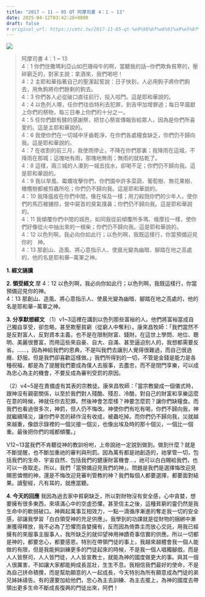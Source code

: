 ```yaml
---
title: "2017 – 11 – 05 QT 阿摩司書 4：1 ~ 13"
date: 2025-04-12T03:42:28+0800
draft: false
# original_url: https://cmtc.tw/2017-11-05-qt-%e9%98%bf%e6%91%a9%e5%8f%b8%e6%9b%b8-4%ef%bc%9a1-13
---
```


![](/images/qt.jpg)
> 阿摩司書 4：1 ~ 13  
> 4：1 你們住撒瑪利亞山如巴珊母牛的啊，當聽我的話─你們欺負貧寒的，壓碎窮乏的，對家主說：拿酒來，我們喝吧！  
> 4：2 主耶和華指著自己的聖潔起誓說：日子快到，人必用鉤子將你們鉤去，用魚鉤將你們餘剩的鉤去。  
> 4：3 你們各人必從破口直往前行，投入哈門。這是耶和華說的。  
> 4：4 以色列人哪，任你們往伯特利去犯罪，到吉甲加增罪過；每日早晨獻上你們的祭物，每三日奉上你們的十分之一。  
> 4：5 任你們獻有酵的感謝祭，把甘心祭宣傳報告給眾人，因為是你們所喜愛的。這是主耶和華說的。  
> 4：6 我使你們在一切城中牙齒乾淨，在你們各處糧食缺乏，你們仍不歸向我。這是耶和華說的。  
> 4：7 在收割的前三月，我使雨停止，不降在你們那裏；我降雨在這城，不降雨在那城；這塊地有雨，那塊地無雨；無雨的就枯乾了。  
> 4：8 這樣，兩三城的人湊到一城去找水，卻喝不足；你們仍不歸向我。這是耶和華說的。  
> 4：9 我以旱風、霉爛攻擊你們，你們園中許多菜蔬、葡萄樹、無花果樹、橄欖樹都被剪蟲所吃；你們仍不歸向我。這是耶和華說的。  
> 4：10 我降瘟疫在你們中間，像在埃及一樣；用刀殺戮你們的少年人，使你們的馬匹被擄掠，營中屍首的臭氣撲鼻；你們仍不歸向我。這是耶和華說的。  
> 4：11 我傾覆你們中間的城邑，如同我從前傾覆所多瑪、蛾摩拉一樣，使你們好像從火中抽出來的一根柴；你們仍不歸向我。這是耶和華說的。  
> 4：12 以色列啊，我必向你如此行；以色列啊，我既這樣行，你當預備迎見你的　神。  
> 4：13 那創山、造風、將心意指示人、使晨光變為幽暗、腳踏在地之高處的，他的名是耶和華─萬軍之神。

**1. 經文誦讀**

**2. 領受經文**
摩 4：12 以色列啊，我必向你如此行；以色列啊，我既這樣行，你當預備迎見你的神。  
4：13 那創山、造風、將心意指示人、使晨光變為幽暗、腳踏在地之高處的，他的名是耶和華─萬軍之神。

**3. 分享默想經文**
（1）v1\~3這裡在講到以色列那些富裕的人。他們將富裕當成自己獨自享受，卻忽略，甚至欺壓貧窮（從窮人中奪利）。康來昌牧師：「我們當然不是反對富人，反對資本主義，也不是在限制財富、錢財。在這世上學問、地位、聰明、美麗很豐富，而用這些來自豪、自大、自滿、甚至逼迫別人的，我想都需要反省。……，因為神給我們的恩典，不是叫我們去讓別人覺得很難過，而自己很過癮、舒服。但是我們卻喜歡這樣做。」我們所得到的一切，不管是金錢是能力是各種祝福，都是為了提醒我們要成為僕人去服事，去盡忠，而不是閉門享樂，可以成為忠心為主的機會，不要反成為審判受罰的原因。

（2）v4\~5是在責備虛有其表的宗教徒。康來昌牧師：「當宗教變成一個儀式時，跟神沒有親密關係，以至於我們對人殘酷、殘忍、冷酷，對自己的財富和享樂這麼在意的時候，神就任你去犯罪。然後神會怎麼樣？神要怎麼罰？讓你們缺糧食。而我們也看過很多次，神罰，但人仍不悔改。神使你們有吃有喝，你們不歸向我，神就繼續降災，讓你們辛苦的耕作沒有收成，被蟲吃掉。而你們仍不歸向我，災就越來越重，像啟示錄裡的一個災接一個災，也像出埃及時的那十個災，一個比一個重。最後把你們的城都傾覆。」

V12\~13當我們不肯聽從神的教訓吩咐，上帝說祂一定說到做到。做到什麼？就是不斷提醒，也不斷加重祂的審判與刑罰。因為萬有都是祂創造的，祂掌管一切，包括我們的生命、宇宙自然、包括我們的健康財富機會…，祂可以白白賜給我們，也可以一夜取走。所以，我們「當預備迎見我們的神」。問題是我們是選擇悔改迎見賜恩憐憫的神，還是不悔改迎見審判管教的神？我們每個人都要選擇，都要面對結果。讀聖經，凡有耳的，就應當聽。

**4. 今天的回應**
我因為過去家中貧窮缺乏，所以對財物沒有安全感，心中貪婪，想要擁有很多東西，來填滿心中的空虛恐懼。甚至信主之後，這種貧窮的靈仍然是我生命中的軟弱破口。神興起萬事互相效力，一點一滴循序漸進的奪走我一切的安全感，卻讓我學習「白白領受神的充足供應」。我學到的功課就是從財物的捆綁中漸漸獲得釋放，我不必為了恐懼而貪婪擁有，反而因為倚靠主而放心交託，用我已經擁有的來服事主服事人，我所缺乏的就仰望神用神蹟奇事信實的供應。所以一切都是神的，都要忠心，都要感恩。特別在帶領門徒的事上，我越來越體會我一個人能做的有限，但是我能夠訓練更多的門徒起來的時候，不是我一個人唱獨腳戲，而是人人皆祭司，人人皆門徒，人人皆宣教士，就能為神的國度做更大的事。與其一個人很厲害，不如讓大家都能夠成長茁壯，生生不息。我相信我們最好的使命，不是為自己拼命積攢，而是幫助願意的人一起成長，今天特別為所有願意成為門徒的弟兄姊妹禱告。有的還要加給他們，忠心為主去訓練、為主去擺上，為神的國度去帶領出更多生命不斷成長復興的門徒出來，阿們！
